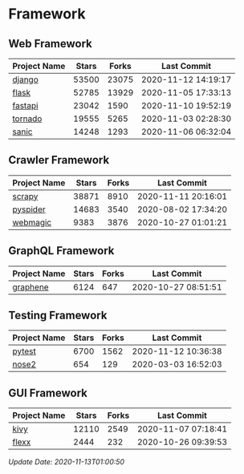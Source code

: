 # Framework

## Web Framework
| Project Name | Stars | Forks | Last Commit |
| ------------ | ----- | ----- | ----------- |
| [django](https://github.com/django/django) | 53500 | 23075 | 2020-11-12 14:19:17 |
| [flask](https://github.com/pallets/flask) | 52785 | 13929 | 2020-11-05 17:33:13 |
| [fastapi](https://github.com/tiangolo/fastapi) | 23042 | 1590 | 2020-11-10 19:52:19 |
| [tornado](https://github.com/tornadoweb/tornado) | 19555 | 5265 | 2020-11-03 02:28:30 |
| [sanic](https://github.com/huge-success/sanic) | 14248 | 1293 | 2020-11-06 06:32:04 |

## Crawler Framework
| Project Name | Stars | Forks | Last Commit |
| ------------ | ----- | ----- | ----------- |
| [scrapy](https://github.com/scrapy/scrapy) | 38871 | 8910 | 2020-11-11 20:16:01 |
| [pyspider](https://github.com/binux/pyspider) | 14683 | 3540 | 2020-08-02 17:34:20 |
| [webmagic](https://github.com/code4craft/webmagic) | 9383 | 3876 | 2020-10-27 01:01:21 |

## GraphQL Framework
| Project Name | Stars | Forks | Last Commit |
| ------------ | ----- | ----- | ----------- |
| [graphene](https://github.com/graphql-python/graphene) | 6124 | 647 | 2020-10-27 08:51:51 |

## Testing Framework
| Project Name | Stars | Forks | Last Commit |
| ------------ | ----- | ----- | ----------- |
| [pytest](https://github.com/pytest-dev/pytest) | 6700 | 1562 | 2020-11-12 10:36:38 |
| [nose2](https://github.com/nose-devs/nose2) | 654 | 129 | 2020-03-03 16:52:03 |

## GUI Framework
| Project Name | Stars | Forks | Last Commit |
| ------------ | ----- | ----- | ----------- |
| [kivy](https://github.com/kivy/kivy) | 12110 | 2549 | 2020-11-07 07:18:41 |
| [flexx](https://github.com/flexxui/flexx) | 2444 | 232 | 2020-10-26 09:39:53 |

*Update Date: 2020-11-13T01:00:50*